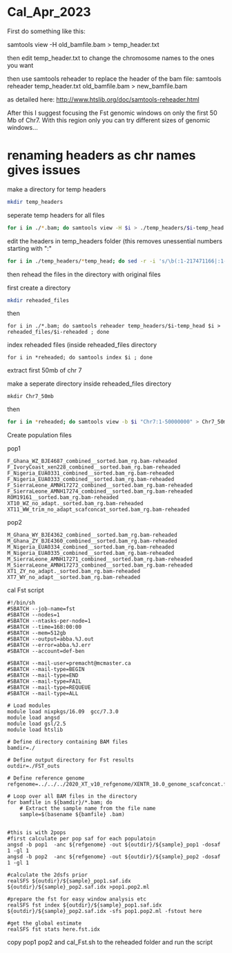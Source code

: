 # Cal_Apr_2023

First do something like this:

samtools view -H old_bamfile.bam > temp_header.txt

then edit temp_header.txt to change the chromosome names to the ones you want

then use samtools reheader to replace the header of the bam file:
samtools reheader temp_header.txt old_bamfile.bam > new_bamfile.bam

as detailed here:
http://www.htslib.org/doc/samtools-reheader.html

After this I suggest focusing the Fst genomic windows on only the first 50 Mb of Chr7. With this region only you can try different sizes of genomic windows...

# renaming headers as chr names gives issues
make a directory for temp headers
```bash
mkdir temp_headers
```
seperate temp headers for all files
```bash
for i in ./*.bam; do samtools view -H $i > ./temp_headers/$i-temp_head ; done
```
edit the headers in temp_headers folder (this removes unessential numbers starting with ":"
```bash
for i in ./temp_headers/*temp_head; do sed -r -i 's/\b(:1-217471166|:1-181034961|:1-153873357|:1-153961319|:1-164033575|:1-154486312|:1-133565930|:1-147241510|:1-91218944|:1-52432566|:1-17610)\b//g' ./temp_headers/$i-temp_head ; done
```
then rehead the files in the directory with original files

first create a directory
```bash
mkdir reheaded_files
```
then
```
for i in ./*.bam; do samtools reheader temp_headers/$i-temp_head $i > reheaded_files/$i-reheaded ; done
```
index reheaded files (inside reheaded_files directory

```
for i in *reheaded; do samtools index $i ; done
```

extract first 50mb of chr 7

make a seperate directory inside reheaded_files directory

```
mkdir Chr7_50mb
```
then
```bash
for i in *reheaded; do samtools view -b $i "Chr7:1-50000000" > Chr7_50mb/$i-Chr7_50mb ;done
```
Create population files

pop1
```
F_Ghana_WZ_BJE4687_combined__sorted.bam_rg.bam-reheaded
F_IvoryCoast_xen228_combined__sorted.bam_rg.bam-reheaded
F_Nigeria_EUA0331_combined__sorted.bam_rg.bam-reheaded
F_Nigeria_EUA0333_combined__sorted.bam_rg.bam-reheaded
F_SierraLeone_AMNH17272_combined__sorted.bam_rg.bam-reheaded
F_SierraLeone_AMNH17274_combined__sorted.bam_rg.bam-reheaded
ROM19161__sorted.bam_rg.bam-reheaded
XT10_WZ_no_adapt._sorted.bam_rg.bam-reheaded
XT11_WW_trim_no_adapt_scafconcat_sorted.bam_rg.bam-reheaded
```
pop2
```
M_Ghana_WY_BJE4362_combined__sorted.bam_rg.bam-reheaded
M_Ghana_ZY_BJE4360_combined__sorted.bam_rg.bam-reheaded
M_Nigeria_EUA0334_combined__sorted.bam_rg.bam-reheaded
M_Nigeria_EUA0335_combined__sorted.bam_rg.bam-reheaded
M_SierraLeone_AMNH17271_combined__sorted.bam_rg.bam-reheaded
M_SierraLeone_AMNH17273_combined__sorted.bam_rg.bam-reheaded
XT1_ZY_no_adapt._sorted.bam_rg.bam-reheaded
XT7_WY_no_adapt__sorted.bam_rg.bam-reheaded
```
cal Fst script

```
#!/bin/sh
#SBATCH --job-name=fst
#SBATCH --nodes=1
#SBATCH --ntasks-per-node=1
#SBATCH --time=168:00:00
#SBATCH --mem=512gb
#SBATCH --output=abba.%J.out
#SBATCH --error=abba.%J.err
#SBATCH --account=def-ben

#SBATCH --mail-user=premacht@mcmaster.ca
#SBATCH --mail-type=BEGIN
#SBATCH --mail-type=END
#SBATCH --mail-type=FAIL
#SBATCH --mail-type=REQUEUE
#SBATCH --mail-type=ALL

# Load modules
module load nixpkgs/16.09  gcc/7.3.0
module load angsd
module load gsl/2.5
module load htslib

# Define directory containing BAM files
bamdir=./

# Define output directory for Fst results
outdir=./FST_outs

# Define reference genome
refgenome=../../../2020_XT_v10_refgenome/XENTR_10.0_genome_scafconcat.fasta

# Loop over all BAM files in the directory
for bamfile in ${bamdir}/*.bam; do
    # Extract the sample name from the file name
    sample=$(basename ${bamfile} .bam)


#this is with 2pops
#first calculate per pop saf for each populatoin
angsd -b pop1  -anc ${refgenome} -out ${outdir}/${sample}_pop1 -dosaf 1 -gl 1 
angsd -b pop2  -anc ${refgenome} -out ${outdir}/${sample}_pop2 -dosaf 1 -gl 1 

#calculate the 2dsfs prior
realSFS ${outdir}/${sample}_pop1.saf.idx ${outdir}/${sample}_pop2.saf.idx >pop1.pop2.ml

#prepare the fst for easy window analysis etc
realSFS fst index ${outdir}/${sample}_pop1.saf.idx ${outdir}/${sample}_pop2.saf.idx -sfs pop1.pop2.ml -fstout here

#get the global estimate
realSFS fst stats here.fst.idx
```

copy pop1 pop2 and cal_Fst.sh to the reheaded folder and run the script

